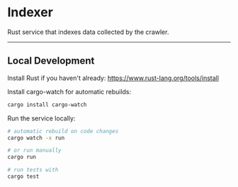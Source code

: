 # Indexer

Rust service that indexes data collected by the crawler.

---

## Local Development

Install Rust if you haven't already: https://www.rust-lang.org/tools/install

Install cargo-watch for automatic rebuilds:

```bash
cargo install cargo-watch
```

Run the service locally:

```bash
# automatic rebuild on code changes
cargo watch -x run

# or run manually
cargo run

# run tests with
cargo test
```
